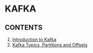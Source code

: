 # KAFKA

## CONTENTS
1. [Introduction to Kafka](kafka1.md)
2. [Kafka Topics, Partitions and Offsets](kafka2.md)
    
